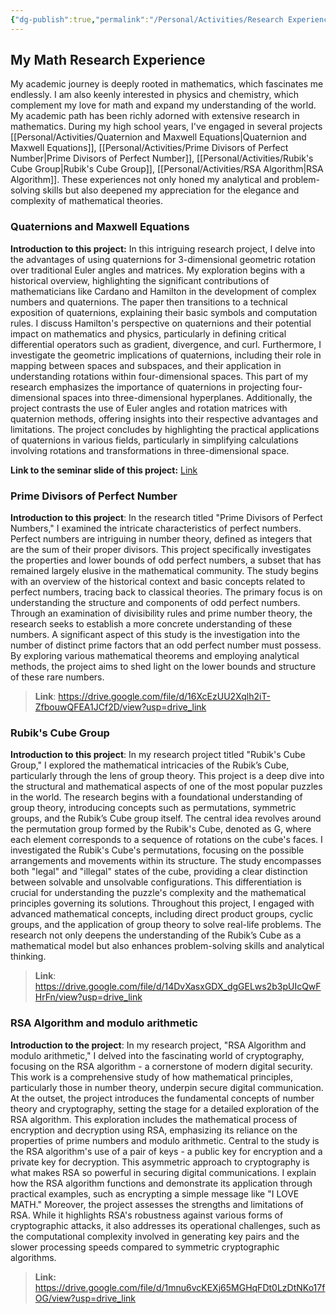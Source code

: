 ```yaml
---
{"dg-publish":true,"permalink":"/Personal/Activities/Research Experience/"}
---
```


## My Math Research Experience
My academic journey is deeply rooted in mathematics, which fascinates me endlessly. I am also keenly interested in physics and chemistry, which complement my love for math and expand my understanding of the world. My academic path has been richly adorned with extensive research in mathematics. During my high school years, I've engaged in several projects [[Personal/Activities/Quaternion and Maxwell Equations\|Quaternion and Maxwell Equations]], [[Personal/Activities/Prime Divisors of Perfect Number\|Prime Divisors of Perfect Number]], [[Personal/Activities/Rubik's Cube Group\|Rubik's Cube Group]], [[Personal/Activities/RSA Algorithm\|RSA Algorithm]]. These experiences not only honed my analytical and problem-solving skills but also deepened my appreciation for the elegance and complexity of mathematical theories.

### Quaternions and Maxwell Equations
 **Introduction to this project:** In this intriguing research project, I delve into the advantages of using quaternions for 3-dimensional geometric rotation over traditional Euler angles and matrices. My exploration begins with a historical overview, highlighting the significant contributions of mathematicians like Cardano and Hamilton in the development of complex numbers and quaternions. The paper then transitions to a technical exposition of quaternions, explaining their basic symbols and computation rules. I discuss Hamilton's perspective on quaternions and their potential impact on mathematics and physics, particularly in defining critical differential operators such as gradient, divergence, and curl. Furthermore, I investigate the geometric implications of quaternions, including their role in mapping between spaces and subspaces, and their application in understanding rotations within four-dimensional spaces. This part of my research emphasizes the importance of quaternions in projecting four-dimensional spaces into three-dimensional hyperplanes. Additionally, the project contrasts the use of Euler angles and rotation matrices with quaternion methods, offering insights into their respective advantages and limitations. The project concludes by highlighting the practical applications of quaternions in various fields, particularly in simplifying calculations involving rotations and transformations in three-dimensional space.  
 
 **Link to the seminar slide of this project:** [Link](https://drive.google.com/file/d/1aAQLVtNEFPpxrtkL8mEYG8cZqVOUxRwC/view?usp=drive_link)


### Prime Divisors of Perfect Number
**Introduction to this project**: In the research titled "Prime Divisors of Perfect Numbers," I examined the intricate characteristics of perfect numbers. Perfect numbers are intriguing in number theory, defined as integers that are the sum of their proper divisors. This project specifically investigates the properties and lower bounds of odd perfect numbers, a subset that has remained largely elusive in the mathematical community. The study begins with an overview of the historical context and basic concepts related to perfect numbers, tracing back to classical theories. The primary focus is on understanding the structure and components of odd perfect numbers. Through an examination of divisibility rules and prime number theory, the research seeks to establish a more concrete understanding of these numbers. A significant aspect of this study is the investigation into the number of distinct prime factors that an odd perfect number must possess. By exploring various mathematical theorems and employing analytical methods, the project aims to shed light on the lower bounds and structure of these rare numbers.
>**Link**: https://drive.google.com/file/d/16XcEzUU2Xqlh2iT-ZfbouwQFEA1JCf2D/view?usp=drive_link


### Rubik's Cube Group
**Introduction to this project**: In my research project titled "Rubik's Cube Group," I explored the mathematical intricacies of the Rubik’s Cube, particularly through the lens of group theory. This project is a deep dive into the structural and mathematical aspects of one of the most popular puzzles in the world. The research begins with a foundational understanding of group theory, introducing concepts such as permutations, symmetric groups, and the Rubik’s Cube group itself. The central idea revolves around the permutation group formed by the Rubik's Cube, denoted as G, where each element corresponds to a sequence of rotations on the cube's faces. I investigated the Rubik's Cube's permutations, focusing on the possible arrangements and movements within its structure. The study encompasses both "legal" and "illegal" states of the cube, providing a clear distinction between solvable and unsolvable configurations. This differentiation is crucial for understanding the puzzle's complexity and the mathematical principles governing its solutions. Throughout this project, I engaged with advanced mathematical concepts, including direct product groups, cyclic groups, and the application of group theory to solve real-life problems. The research not only deepens the understanding of the Rubik’s Cube as a mathematical model but also enhances problem-solving skills and analytical thinking. 
>**Link**: https://drive.google.com/file/d/14DvXasxGDX_dgGELws2b3pUIcQwFHrFn/view?usp=drive_link


### RSA Algorithm and modulo arithmetic
**Introduction to the project**: In my research project, "RSA Algorithm and modulo arithmetic," I delved into the fascinating world of cryptography, focusing on the RSA algorithm - a cornerstone of modern digital security. This work is a comprehensive study of how mathematical principles, particularly those in number theory, underpin secure digital communication. At the outset, the project introduces the fundamental concepts of number theory and cryptography, setting the stage for a detailed exploration of the RSA algorithm. This exploration includes the mathematical process of encryption and decryption using RSA, emphasizing its reliance on the properties of prime numbers and modulo arithmetic. Central to the study is the RSA algorithm's use of a pair of keys - a public key for encryption and a private key for decryption. This asymmetric approach to cryptography is what makes RSA so powerful in securing digital communications. I explain how the RSA algorithm functions and demonstrate its application through practical examples, such as encrypting a simple message like "I LOVE MATH." Moreover, the project assesses the strengths and limitations of RSA. While it highlights RSA's robustness against various forms of cryptographic attacks, it also addresses its operational challenges, such as the computational complexity involved in generating key pairs and the slower processing speeds compared to symmetric cryptographic algorithms.
>**Link:** https://drive.google.com/file/d/1mnu6vcKEXj65MGHqFDt0LzDtNKo17fOG/view?usp=drive_link 
